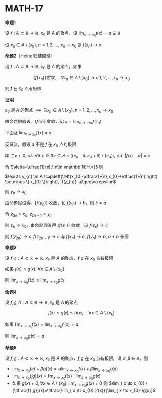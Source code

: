 # MATH-17

**命题1**

设 $f:A\subset \mathbb{R}\to \mathbb{R}, \; x_{0}$ 是 $A$ 的聚点，设 $\lim_{ x \to x_{0} } f(x)=a\in \mathbb{R}$

设 $x_{n}\in A \setminus\{ x_{0} \},n=1,2,\dots,\;x_{n}\to x_{0}$ 则 $f(x_{n})\to a$

**命题2**（Heine 归结原理）

设 $f:A\subset \mathbb{R}\to \mathbb{R}, \; x_{0}$ 是 $A$ 的聚点，如果

$$
\{ f(x_{n}) \} 收敛 ,\quad \forall x_{n} \in A \setminus \{ x_{0} \}, n=1,2,\dots, \; x_{n}\to x_{0}
$$

则 $f$ 在 $x_{0}$ 点有极限

**证明**

$x_{0}$ 是 $A$ 的聚点 $\implies \exists x_{n}\in A\setminus\{ x_{0} \}, n=1,2,\dots,\;x_{n}\to x_{0}$

由命题的假设，$\{ f(n) \}$ 收敛，记 $a=\lim_{ n \to +\infty }f(x_{n})$

下面证 $\lim_{ x \to x_{0} } f(x)=a$

反证法，假设 $a$ 不是 $f$ 在 $x_{0}$ 点的极限

即 $\exists \varepsilon>0,\;\text{s.t. } \forall \delta>0,\;\exists x \in A\cap ((x_{0}-\delta,x_{0}+\delta)\setminus \{ x_{0} \}), \text{ s.t. } |f(x)-a|\geq\varepsilon$

令 $\delta=\dfrac{1}{n},\;n\in \mathbb{N}^{*}$ 则

$\exists y_{n} \in A \cap\left(\left(x_{0}-\dfrac{1}{n},x_{0}+\dfrac{1}{n}\right) \setminus \{ x_{0} \}\right), |f(y_{n})-a|\geq\varepsilon$

则 $y_{n}\to x_{0}$

由命题假设得，$\{ f(y_{n}) \}$ 收敛，设 $f(y_{n})\to b$，则 $b\neq a$

令 $z_{2n}=x_{n},\; z_{2n-1}=y_{n}$

则 $z_{n}\to x_{0}$，由命题假设得 $\{ f(z_{n}) \}$ 收敛，设 $f(z_{n})\to c$

则 $f(z_{2n})\to c,\;f(z_{2n-1})\to c$ 与 $f(x_{n})\to a, \; f(y_{n})\to b, \; a\neq b$ 矛盾


**命题3**

设 $f,g:A\subset \mathbb{R}\to \mathbb{R},\;x_{0}$ 是 $A$ 的聚点，$f,g$ 在 $x_{0}$ 点有极限

如果 $f(x)\leq g(x),\; \forall x \in A\setminus\{ x_{0} \}$

则 $\lim_{ x \to x_{0} }f(x)\leq \lim_{ x \to x_{0} }g(x)$

**命题4**

设 $f,g,h:A\subset \mathbb{R}\to \mathbb{R},\; x_{0}$ 是 $A$ 的聚点

$$
f(x)\leq g(x)\leq h(x) , \quad \forall x \in A\setminus \{ x_{0} \}
$$

如果 $\lim_{ x \to x_{0} } f(x)=\lim_{ x \to x_{0} } h(x)=a$

则 $\lim_{ x \to x_{0} }g(x)=a$

**命题5**

设 $f,g:A\subset \mathbb{R}\to \mathbb{R}, \; x_{0}$ 是 $A$ 的聚点，$f,g$ 在 $x_{0}$ 点有极限，设 $\alpha, \beta \in \mathbb{R}$，则

- $\lim_{ x \to x_{0} }(\alpha f+\beta g)(x)=\alpha \lim_{ x \to x_{0} }f(x)+\beta \lim_{ x \to x_{0} }g(x)$
- $\lim_{ x \to x_{0} }(fg)(x)=\lim_{ x \to x_{0} }f(x)\cdot \lim_{ x \to x_{0} }g(x)$
- 如果 $g(x)\neq 0,\forall x \in A\setminus\{ x_{0} \},\lim_{ x \to x_{0} }g(x)\neq 0$ 则 $\lim_{ x \to x_{0} }(\dfrac{f}{g})(x)=\dfrac{\lim_{ x \to x_{0} }f(x)}{\lim_{ x \to x_{0} }g(x)}$
